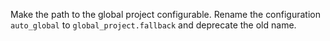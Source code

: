 Make the path to the global project configurable. Rename the configuration `auto_global` to `global_project.fallback` and deprecate the old name.
